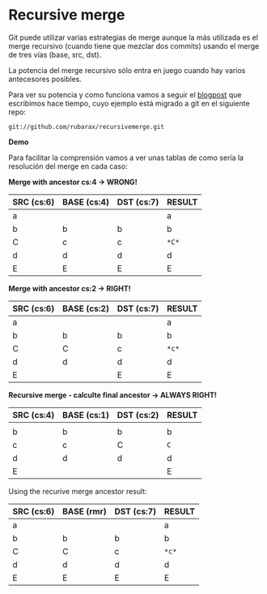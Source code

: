 # Recursive merge

Git puede utilizar varias estrategias de merge aunque la más utilizada es el merge recursivo (cuando tiene que mezclar dos commits) usando el merge de tres vías (base, src, dst).

La potencia del merge recursivo sólo entra en juego cuando hay varios antecesores posibles.

Para ver su potencia y como funciona vamos a seguir el [blogpost](http://blog.plasticscm.com/2011/09/merge-recursive-strategy.html) que escribimos hace tiempo, cuyo ejemplo está migrado a git en el siguiente repo:

```git://github.com/rubarax/recursivemerge.git```

**Demo**

Para facilitar la comprensión vamos a ver unas tablas de como sería la resolución del merge en cada caso:

**Merge with ancestor cs:4 -> WRONG!**

SRC (cs:6) | BASE (cs:4) | DST (cs:7)| RESULT
--- | --- | --- | ---
a |  |  | a
b | b | b | b
C | c | c | `*C*`
d | d | d | d
E | E | E | E

**Merge with ancestor cs:2 -> RIGHT!**

SRC (cs:6)| BASE (cs:2)| DST (cs:7)| RESULT
--- | --- | --- | ---
a |  |  | a
b | b | b | b
C | C | c | `*c*`
d | d | d | d
E |  | E | E


**Recursive merge - calculte final ancestor -> ALWAYS RIGHT!**

SRC (cs:4)| BASE (cs:1)| DST (cs:2) | RESULT
--- | --- | --- | ---
 |  |  | 
b | b | b | b
c | c | C | `C`
d | d | d | d
E |  |  | E

Using the recurive merge ancestor result:

SRC (cs:6) | BASE (rmr) | DST (cs:7)| RESULT
--- | --- | --- | ---
a |  |  | a
b | b | b | b
C | C | c | `*c*`
d | d | d | d
E | E | E | E

